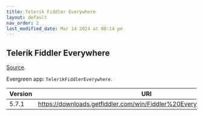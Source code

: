 ```yaml
---
title: Telerik Fiddler Everywhere
layout: default
nav_order: 2
last_modified_date: Mar 14 2024 at 08:14 pm
---
```


## Telerik Fiddler Everywhere

[Source](https://www.telerik.com/fiddler).

Evergreen app: `TelerikFiddlerEverywhere`.

| Version | URI                                                                   |
| ------- | --------------------------------------------------------------------- |
| 5.7.1   | https://downloads.getfiddler.com/win/Fiddler%20Everywhere%205.7.1.exe |
